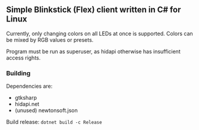 ## Simple Blinkstick (Flex) client written in C# for Linux

Currently, only changing colors on all LEDs at once is supported.
Colors can be mixed by RGB values or presets.

Program must be run as superuser, as hidapi otherwise has insufficient access rights.

### Building

Dependencies are:
- gtksharp
- hidapi.net
- (unused) newtonsoft.json



Build release: `dotnet build -c Release`
